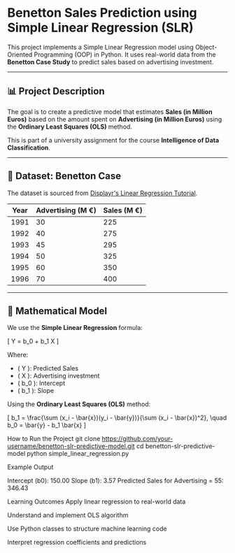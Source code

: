 # Benetton Sales Prediction using Simple Linear Regression (SLR)

This project implements a Simple Linear Regression model using Object-Oriented Programming (OOP) in Python. It uses real-world data from the **Benetton Case Study** to predict sales based on advertising investment.

---

## 📊 Project Description

The goal is to create a predictive model that estimates **Sales (in Million Euros)** based on the amount spent on **Advertising (in Million Euros)** using the **Ordinary Least Squares (OLS)** method.

This is part of a university assignment for the course **Intelligence of Data Classification**.

---

## 📁 Dataset: Benetton Case

The dataset is sourced from [Displayr's Linear Regression Tutorial](https://www.displayr.com/what-is-linear-regression/).

| Year | Advertising (M €) | Sales (M €) |
|------|--------------------|-------------|
| 1991 | 30                 | 225         |
| 1992 | 40                 | 275         |
| 1993 | 45                 | 295         |
| 1994 | 50                 | 325         |
| 1995 | 60                 | 350         |
| 1996 | 70                 | 400         |

---

## 🧠 Mathematical Model

We use the **Simple Linear Regression** formula:

\[
Y = b_0 + b_1 X
\]

Where:
- \( Y \): Predicted Sales
- \( X \): Advertising investment
- \( b_0 \): Intercept
- \( b_1 \): Slope

Using the **Ordinary Least Squares (OLS)** method:

\[
b_1 = \frac{\sum (x_i - \bar{x})(y_i - \bar{y})}{\sum (x_i - \bar{x})^2}, \quad b_0 = \bar{y} - b_1 \bar{x}
\]

 How to Run the Project
git clone https://github.com/your-username/benetton-slr-predictive-model.git
cd benetton-slr-predictive-model
python simple_linear_regression.py

Example Output

Intercept (b0): 150.00
Slope (b1): 3.57
Predicted Sales for Advertising = 55: 346.43

Learning Outcomes
Apply linear regression to real-world data

Understand and implement OLS algorithm

Use Python classes to structure machine learning code

Interpret regression coefficients and predictions




